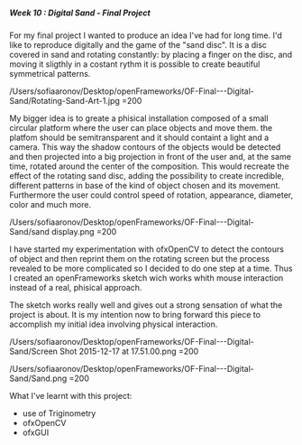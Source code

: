 

##### Week 10 : Digital Sand - Final Project

For my final project I wanted to produce an idea I've had for long time. I'd like to reproduce digitally and the game of the "sand disc". 
It is a disc covered in sand and rotating constantly: by placing a finger on the disc, and moving it sligthly in a costant rythm it is possible to create beautiful symmetrical patterns.

/Users/sofiaaronov/Desktop/openFrameworks/OF-Final---Digital-Sand/Rotating-Sand-Art-1.jpg =200

My bigger idea is to greate a phisical installation composed of a small circular platform where the user can place objects and move them. the platfom should be semitransparent and it should containt a light and a camera. This way the shadow contours of the objects would be detected and then projected into a big projection in front of the user and, at the same time, rotated around the center of the composition. This would recreate the effect of the rotating sand disc, adding the possibility to create incredible, different patterns in base of the kind of object chosen and its movement. Furthermore the user could control speed of rotation, appearance, diameter, color and much more.

 /Users/sofiaaronov/Desktop/openFrameworks/OF-Final---Digital-Sand/sand display.png =200

I have started my experimentation with ofxOpenCV to detect the contours of object and then reprint them on the rotating screen but the process revealed to be more complicated so I decided to do one step at a time.
Thus I created an openFrameworks sketch wich works whith mouse interaction instead of a real, phisical approach.

The sketch works really well and gives out a strong sensation of what the project is about. It is my intention now to bring forward this piece to accomplish my initial idea involving physical interaction.

/Users/sofiaaronov/Desktop/openFrameworks/OF-Final---Digital-Sand/Screen Shot 2015-12-17 at 17.51.00.png =200

/Users/sofiaaronov/Desktop/openFrameworks/OF-Final---Digital-Sand/Sand.png =200

What I've learnt with this project:

* use of Triginometry
* ofxOpenCV
* ofxGUI
